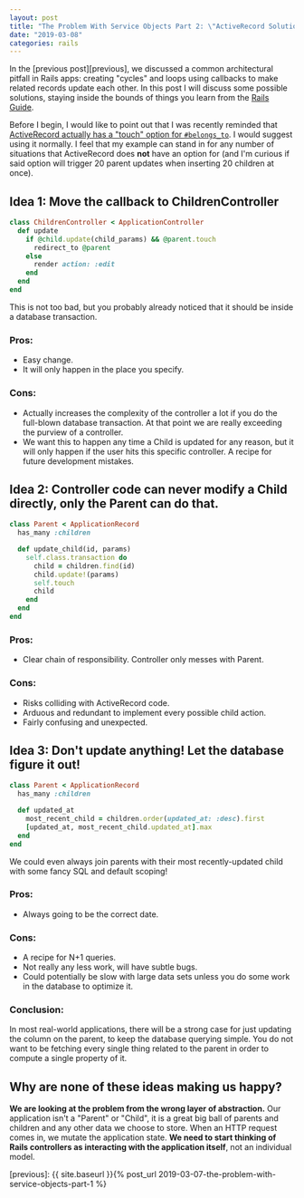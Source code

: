 ```yaml
---
layout: post
title: "The Problem With Service Objects Part 2: \"ActiveRecord Solutions\""
date: "2019-03-08"
categories: rails
---
```


In the [previous post][previous], we discussed a common architectural pitfall in Rails apps: creating "cycles" and loops using callbacks to make related records update each other. In this post I will discuss some possible solutions, staying inside the bounds of things you learn from the [Rails Guide][railsguide].

Before I begin, I would like to point out that I was recently reminded that [ActiveRecord actually has a "touch" option for `#belongs_to`][belongs_to]. I would suggest using it normally. I feel that my example can stand in for any number of situations that ActiveRecord does **not** have an option for (and I'm curious if said option will trigger 20 parent updates when inserting 20 children at once).

## Idea 1: Move the callback to ChildrenController

```ruby
class ChildrenController < ApplicationController
  def update
    if @child.update(child_params) && @parent.touch
      redirect_to @parent
    else
      render action: :edit
    end
  end
end
```

This is not too bad, but you probably already noticed that it should be
inside a database transaction.

### Pros:

* Easy change.
* It will only happen in the place you specify.

### Cons:

* Actually increases the complexity of the controller a lot if you do the full-blown database transaction. At that point we are really exceeding the purview of a controller.
* We want this to happen any time a Child is updated for any reason, but it will only happen if the user hits this specific controller. A recipe for future development mistakes.


## Idea 2: Controller code can never modify a Child directly, only the Parent can do that.

```ruby
class Parent < ApplicationRecord
  has_many :children

  def update_child(id, params)
    self.class.transaction do
      child = children.find(id)
      child.update!(params)
      self.touch
      child
    end
  end
end
```

### Pros:

* Clear chain of responsibility. Controller only messes with Parent.

### Cons:

* Risks colliding with ActiveRecord code.
* Arduous and redundant to implement every possible child action.
* Fairly confusing and unexpected.

## Idea 3: Don't update anything! Let the database figure it out!

```ruby
class Parent < ApplicationRecord
  has_many :children

  def updated_at
    most_recent_child = children.order(updated_at: :desc).first
    [updated_at, most_recent_child.updated_at].max
  end
end
```

We could even always join parents with their most recently-updated child with some fancy SQL and default scoping!

### Pros:

* Always going to be the correct date.

### Cons:

* A recipe for N+1 queries.
* Not really any less work, will have subtle bugs.
* Could potentially be slow with large data sets unless you do some work in the database to optimize it.

### Conclusion:

In most real-world applications, there will be a strong case for just updating the column on the parent, to keep the database querying simple. You do not want to be fetching every single thing related to the parent in order to compute a single property of it.

## Why are none of these ideas making us happy?

**We are looking at the problem from the wrong layer of abstraction.**
Our application isn't a "Parent" or "Child", it is a great big ball of parents and children and any other data we choose to store. When an HTTP request comes in, we mutate the application state. **We need to start thinking of Rails controllers as interacting with the application itself**, not an individual model.


[railsguide]: https://guides.rubyonrails.org/
[belongs_to]: https://api.rubyonrails.org/classes/ActiveRecord/Associations/ClassMethods.html#method-i-belongs_to
[previous]: {{ site.baseurl }}{% post_url 2019-03-07-the-problem-with-service-objects-part-1 %}
